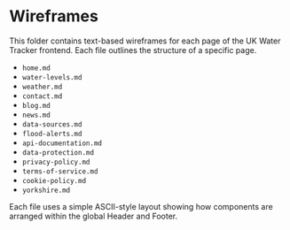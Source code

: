 # Wireframes

This folder contains text-based wireframes for each page of the UK Water Tracker frontend. Each file outlines the structure of a specific page.

- `home.md`
- `water-levels.md`
- `weather.md`
- `contact.md`
- `blog.md`
- `news.md`
- `data-sources.md`
- `flood-alerts.md`
- `api-documentation.md`
- `data-protection.md`
- `privacy-policy.md`
- `terms-of-service.md`
- `cookie-policy.md`
- `yorkshire.md`

Each file uses a simple ASCII-style layout showing how components are arranged within the global Header and Footer.
